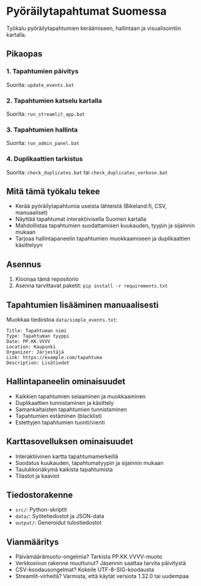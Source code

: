 # Pyöräilytapahtumat Suomessa

Työkalu pyöräilytapahtumien keräämiseen, hallintaan ja visualisointiin kartalla.

## Pikaopas

### 1. Tapahtumien päivitys
Suorita: `update_events.bat`

### 2. Tapahtumien katselu kartalla
Suorita: `run_streamlit_app.bat`

### 3. Tapahtumien hallinta
Suorita: `run_admin_panel.bat`

### 4. Duplikaattien tarkistus
Suorita: `check_duplicates.bat` tai `check_duplicates_verbose.bat`

## Mitä tämä työkalu tekee
- Kerää pyöräilytapahtumia useista lähteistä (Bikeland.fi, CSV, manuaaliset)
- Näyttää tapahtumat interaktiivisella Suomen kartalla
- Mahdollistaa tapahtumien suodattamisen kuukauden, tyypin ja sijainnin mukaan
- Tarjoaa hallintapaneelin tapahtumien muokkaamiseen ja duplikaattien käsittelyyn

## Asennus
1. Kloonaa tämä repositorio
2. Asenna tarvittavat paketit: `pip install -r requirements.txt`

## Tapahtumien lisääminen manuaalisesti

Muokkaa tiedostoa `data/simple_events.txt`:
```
Title: Tapahtuman nimi
Type: Tapahtuman tyyppi
Date: PP.KK.VVVV
Location: Kaupunki
Organizer: Järjestäjä
Link: https://example.com/tapahtuma
Description: Lisätiedot
```

## Hallintapaneelin ominaisuudet
- Kaikkien tapahtumien selaaminen ja muokkaaminen
- Duplikaattien tunnistaminen ja käsittely
- Samankaltaisten tapahtumien tunnistaminen
- Tapahtumien estäminen (blacklist)
- Estettyjen tapahtumien tuonti/vienti

## Karttasovelluksen ominaisuudet
- Interaktiivinen kartta tapahtumamerkeillä
- Suodatus kuukauden, tapahtumatyypin ja sijainnin mukaan
- Taulukkonäkymä kaikista tapahtumista
- Tilastot ja kaaviot

## Tiedostorakenne
- `src/`: Python-skriptit
- `data/`: Syötetiedostot ja JSON-data
- `output/`: Generoidut tulostiedostot

## Vianmääritys
- Päivämäärämuoto-ongelmia? Tarkista PP.KK.VVVV-muoto
- Verkkosivun rakenne muuttunut? Jäsennin saattaa tarvita päivitystä
- CSV-koodausongelmat? Kokeile UTF-8-SIG-koodausta
- Streamlit-virheitä? Varmista, että käytät versiota 1.32.0 tai uudempaa